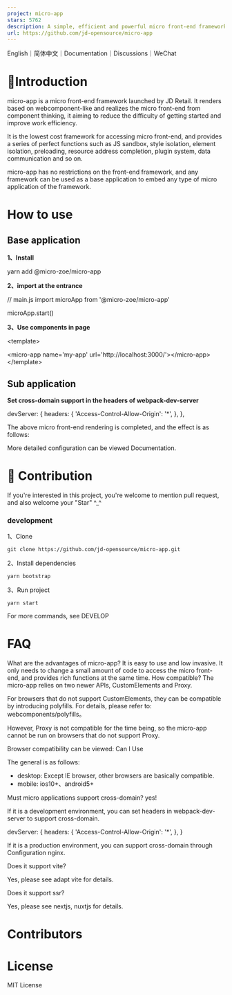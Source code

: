 ```yaml
---
project: micro-app
stars: 5762
description: A simple, efficient and powerful micro front-end framework. 一款简约、高效、功能强大的微前端框架
url: https://github.com/jd-opensource/micro-app
---
```


English｜简体中文｜Documentation｜Discussions｜WeChat

📖Introduction
==============

micro-app is a micro front-end framework launched by JD Retail. It renders based on webcomponent-like and realizes the micro front-end from component thinking, it aiming to reduce the difficulty of getting started and improve work efficiency.

It is the lowest cost framework for accessing micro front-end, and provides a series of perfect functions such as JS sandbox, style isolation, element isolation, preloading, resource address completion, plugin system, data communication and so on.

micro-app has no restrictions on the front-end framework, and any framework can be used as a base application to embed any type of micro application of the framework.

How to use
==========

Base application
----------------

**1、Install**

yarn add @micro-zoe/micro-app

**2、import at the entrance**

// main.js
import microApp from '@micro-zoe/micro-app'

microApp.start()

**3、Use components in page**

<!-- my-page.vue -->
<template\>
  <!-- 👇 name is the app name, url is the app address -->
  <micro-app name\='my-app' url\='http://localhost:3000/'\></micro-app\>
</template\>

Sub application
---------------

**Set cross-domain support in the headers of webpack-dev-server**

devServer: {
  headers: {
    'Access-Control-Allow-Origin': '\*',
  },
},

The above micro front-end rendering is completed, and the effect is as follows:

More detailed configuration can be viewed Documentation.

🤝 Contribution
===============

If you're interested in this project, you're welcome to mention pull request, and also welcome your "Star" ^\_^

### development

1、Clone

```
git clone https://github.com/jd-opensource/micro-app.git
```

2、Install dependencies

```
yarn bootstrap
```

3、Run project

```
yarn start
```

For more commands, see DEVELOP

FAQ
===

What are the advantages of micro-app? It is easy to use and low invasive. It only needs to change a small amount of code to access the micro front-end, and provides rich functions at the same time. How compatible? The micro-app relies on two newer APIs, CustomElements and Proxy.

For browsers that do not support CustomElements, they can be compatible by introducing polyfills. For details, please refer to: webcomponents/polyfills。

However, Proxy is not compatible for the time being, so the micro-app cannot be run on browsers that do not support Proxy.

Browser compatibility can be viewed: Can I Use

The general is as follows:

-   desktop: Except IE browser, other browsers are basically compatible.
-   mobile: ios10+、android5+

Must micro applications support cross-domain? yes!

If it is a development environment, you can set headers in webpack-dev-server to support cross-domain.

devServer: {
  headers: {
    'Access-Control-Allow-Origin': '\*',
  },
}

If it is a production environment, you can support cross-domain through Configuration nginx.

Does it support vite?

Yes, please see adapt vite for details.

Does it support ssr?

Yes, please see nextjs, nuxtjs for details.

Contributors
============

License
=======

MIT License
